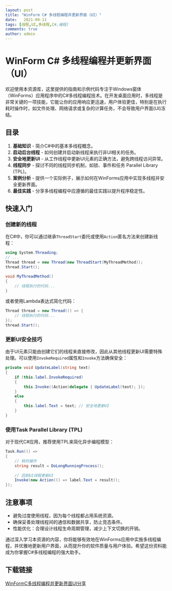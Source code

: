 ```yaml
---
layout: post
title: "WinForm C# 多线程编程并更新界面（UI）"
date:   2021-09-11
tags: [线程,UI,多线程,C#,编程]
comments: true
author: admin
---
```

# WinForm C# 多线程编程并更新界面（UI）

欢迎使用本资源库，这里提供的指南和示例代码专注于Windows窗体（WinForms）应用程序中的C#多线程编程技术。在开发桌面应用时，多线程是非常关键的一项技能，它能让你的应用响应更迅速，用户体验更佳，特别是在执行耗时操作时，如文件处理、网络请求或复杂的计算任务，不会导致用户界面(UI)冻结。

## 目录

1. **基础知识** - 简介C#中的基本多线程概念。
2. **启动后台线程** - 如何创建并启动新线程来执行非UI相关的任务。
3. **安全地更新UI** - 从工作线程中更新UI元素的正确方法，避免跨线程访问异常。
4. **线程同步** - 探讨不同的线程同步机制，如锁、事件和任务 Parallel Library (TPL)。
5. **案例分析** - 提供一个实际例子，展示如何在WinForms应用中实现多线程并安全更新界面。
6. **最佳实践** - 分享多线程编程中应遵循的最佳实践以提升程序稳定性。

## 快速入门

### 创建新的线程

在C#中，你可以通过继承`ThreadStart`委托或使用`Action`匿名方法来创建新线程：

```csharp
using System.Threading;
// ...
Thread thread = new Thread(new ThreadStart(MyThreadMethod));
thread.Start();

void MyThreadMethod()
{
    // 线程执行的代码...
}
```

或者使用Lambda表达式简化代码：

```csharp
Thread thread = new Thread(() => {
    // 线程执行的代码...
});
thread.Start();
```

### 更新UI安全技巧

由于UI元素只能由创建它们的线程来直接修改，因此从其他线程更新UI需要特殊处理。可以使用`InvokeRequired`属性和`Invoke`方法确保安全：

```csharp
private void UpdateLabel(string text)
{
    if (this.label.InvokeRequired)
    {
        this.Invoke((Action)delegate { UpdateLabel(text); });
    }
    else
    {
        this.label.Text = text; // 安全地更新UI
    }
}
```

### 使用Task Parallel Library (TPL)

对于现代C#应用，推荐使用TPL来简化异步编程模型：

```csharp
Task.Run(() =>
{
    // 耗时操作
    string result = DoLongRunningProcess();
    
    // 回到UI线程更新UI
    Invoke(new Action(() => label.Text = result));
});
```

## 注意事项

- 避免过度使用线程，因为每个线程都占用系统资源。
- 确保妥善处理线程间的通信和数据共享，防止竞态条件。
- 性能优化：合理设计线程生命周期管理，减少上下文切换的开销。

通过深入学习本资源的内容，你将能够有效地在WinForms应用中实施多线程编程，并优雅地更新用户界面，从而提升你的软件质量与用户体验。希望这份资料能成为你掌握C#多线程编程的强大助手。

## 下载链接

[WinFormC多线程编程并更新界面UI分享](https://pan.quark.cn/s/78779158ce3f)